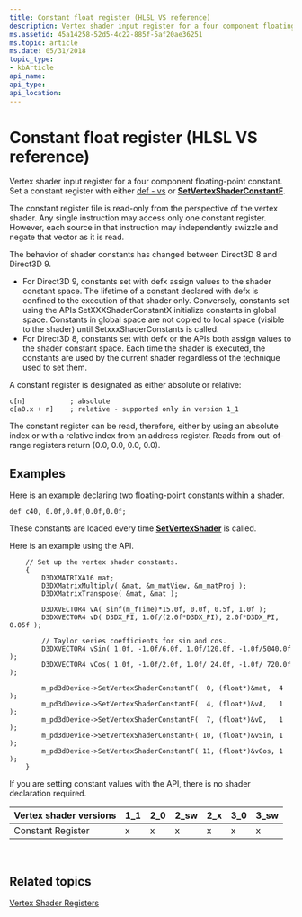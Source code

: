 ```yaml
---
title: Constant float register (HLSL VS reference)
description: Vertex shader input register for a four component floating-point constant. Set a constant register with either def - vs or SetVertexShaderConstantF.
ms.assetid: 45a14258-52d5-4c22-885f-5af20ae36251
ms.topic: article
ms.date: 05/31/2018
topic_type: 
- kbArticle
api_name: 
api_type: 
api_location: 
---
```


# Constant float register (HLSL VS reference)

Vertex shader input register for a four component floating-point constant. Set a constant register with either [def - vs](def---vs.md) or [**SetVertexShaderConstantF**](/windows/desktop/api/d3d9helper/nf-d3d9helper-idirect3ddevice9-setvertexshaderconstantf).

The constant register file is read-only from the perspective of the vertex shader. Any single instruction may access only one constant register. However, each source in that instruction may independently swizzle and negate that vector as it is read.

The behavior of shader constants has changed between Direct3D 8 and Direct3D 9.

-   For Direct3D 9, constants set with defx assign values to the shader constant space. The lifetime of a constant declared with defx is confined to the execution of that shader only. Conversely, constants set using the APIs SetXXXShaderConstantX initialize constants in global space. Constants in global space are not copied to local space (visible to the shader) until SetxxxShaderConstants is called.
-   For Direct3D 8, constants set with defx or the APIs both assign values to the shader constant space. Each time the shader is executed, the constants are used by the current shader regardless of the technique used to set them.

A constant register is designated as either absolute or relative:


```
c[n]           ; absolute
c[a0.x + n]    ; relative - supported only in version 1_1
```



The constant register can be read, therefore, either by using an absolute index or with a relative index from an address register. Reads from out-of-range registers return (0.0, 0.0, 0.0, 0.0).

## Examples

Here is an example declaring two floating-point constants within a shader.


```
def c40, 0.0f,0.0f,0.0f,0.0f;
```



These constants are loaded every time [**SetVertexShader**](/windows/desktop/api/d3d9helper/nf-d3d9helper-idirect3ddevice9-setvertexshader) is called.

Here is an example using the API.


```
    // Set up the vertex shader constants.
    {
        D3DXMATRIXA16 mat;
        D3DXMatrixMultiply( &mat, &m_matView, &m_matProj );
        D3DXMatrixTranspose( &mat, &mat );

        D3DXVECTOR4 vA( sinf(m_fTime)*15.0f, 0.0f, 0.5f, 1.0f );
        D3DXVECTOR4 vD( D3DX_PI, 1.0f/(2.0f*D3DX_PI), 2.0f*D3DX_PI, 0.05f );

        // Taylor series coefficients for sin and cos.
        D3DXVECTOR4 vSin( 1.0f, -1.0f/6.0f, 1.0f/120.0f, -1.0f/5040.0f );
        D3DXVECTOR4 vCos( 1.0f, -1.0f/2.0f, 1.0f/ 24.0f, -1.0f/ 720.0f );

        m_pd3dDevice->SetVertexShaderConstantF(  0, (float*)&mat,  4 );
        m_pd3dDevice->SetVertexShaderConstantF(  4, (float*)&vA,   1 );
        m_pd3dDevice->SetVertexShaderConstantF(  7, (float*)&vD,   1 );
        m_pd3dDevice->SetVertexShaderConstantF( 10, (float*)&vSin, 1 );
        m_pd3dDevice->SetVertexShaderConstantF( 11, (float*)&vCos, 1 );
    }
```



If you are setting constant values with the API, there is no shader declaration required.



| Vertex shader versions | 1\_1 | 2\_0 | 2\_sw | 2\_x | 3\_0 | 3\_sw |
|------------------------|------|------|-------|------|------|-------|
| Constant Register      | x    | x    | x     | x    | x    | x     |



 

## Related topics

<dl> <dt>

[Vertex Shader Registers](dx9-graphics-reference-asm-vs-registers.md)
</dt> </dl>

 

 